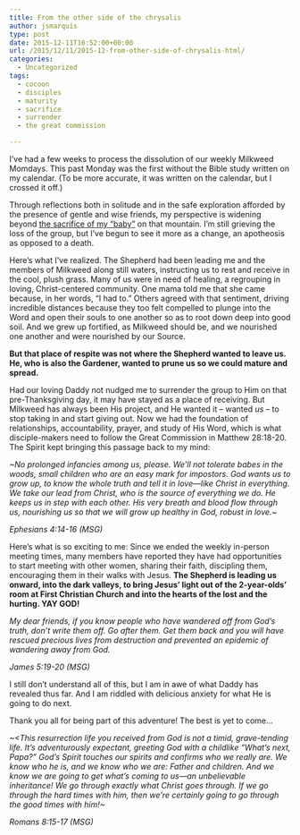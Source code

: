 ```yaml
---
title: From the other side of the chrysalis
author: jsmarquis
type: post
date: 2015-12-11T16:52:00+00:00
url: /2015/12/11/2015-12-from-other-side-of-chrysalis-html/
categories:
  - Uncategorized
tags:
  - cocoon
  - disciples
  - maturity
  - sacrifice
  - surrender
  - the great commission

---
```

I&#8217;ve had a few weeks to process the dissolution of our weekly Milkweed Momdays. This past Monday was the first without the Bible study written on my calendar. (To be more accurate, it was written on the calendar, but I crossed it off.)

Through reflections both in solitude and in the safe exploration afforded by the presence of gentle and wise friends, my perspective is widening beyond <a href="/cottonwoodblessings/2015/11/cocoons.html" target="_blank">the sacrifice of my &#8220;baby&#8221;</a> on that mountain. I&#8217;m still grieving the loss of the group, but I&#8217;ve begun to see it more as a change, an apotheosis as opposed to a death.

Here&#8217;s what I&#8217;ve realized. The Shepherd had been leading me and the members of Milkweed along still waters, instructing us to rest and receive in the cool, plush grass. Many of us were in need of healing, a regrouping in loving, Christ-centered community. One mama told me that she came because, in her words, &#8220;I had to.&#8221; Others agreed with that sentiment, driving incredible distances because they too felt compelled to plunge into the Word and open their souls to one another so as to root down deep into good soil. And we grew up fortified, as Milkweed should be, and we nourished one another and were nourished by our Source.

**But that place of respite was not where the Shepherd wanted to leave us. He, who is also the Gardener, wanted to prune us so we could mature and spread.&nbsp;**

Had our loving Daddy not nudged me to surrender the group to Him on that pre-Thanksgiving day, it may have stayed as a place of receiving. But Milkweed has always been His project, and He wanted it &#8211; wanted _us_ &#8211; to stop taking in and start giving out. Now we had the foundation of relationships, accountability, prayer, and study of His Word, which is what disciple-makers need to follow the Great Commission in Matthew 28:18-20. The Spirit kept bringing this passage back to my mind:

_~No prolonged infancies among us, please. We’ll not tolerate babes in the woods, small children who are an easy mark for impostors. God wants us to grow up, to know the whole truth and tell it in love—like Christ in everything. We take our lead from Christ, who is the source of everything we do. He keeps us in step with each other. His very breath and blood flow through us, nourishing us so that we will grow up healthy in God, robust in love.~_

<i>Ephesians 4:14-16 (MSG) </i>

Here&#8217;s what is so exciting to me: Since we ended the weekly in-person meeting times, many members have reported they have had opportunities to start meeting with other women, sharing their faith, discipling them, encouraging them in their walks with Jesus. <b>The Shepherd is leading us onward, into the dark valleys, to bring Jesus&#8217; light out of the 2-year-olds&#8217; room at First Christian Church and into the hearts of the lost and the hurting. YAY GOD!</b>

<i>My dear friends, if you know people who have wandered off from God’s truth, don’t write them off. Go after them. Get them back and you will have rescued precious lives from destruction and prevented an epidemic of wandering away from God.&nbsp;</i>

<i>James 5:19-20 (MSG)</i>

I still don&#8217;t understand all of this, but I am in awe of what Daddy has revealed thus far. And I am riddled with delicious anxiety for what He is going to do next.&nbsp;

Thank you all for being part of this adventure! The best is yet to come&#8230;

_~<This resurrection life you received from God is not a timid, grave-tending life. It’s adventurously expectant, greeting God with a childlike “What’s next, Papa?” God’s Spirit touches our spirits and confirms who we really are. We know who he is, and we know who we are: Father and children. And we know we are going to get what’s coming to us—an unbelievable inheritance! We go through exactly what Christ goes through. If we go through the hard times with him, then we’re certainly going to go through the good times with him!~_

<i>Romans 8:15-17 (MSG)&nbsp;</i>